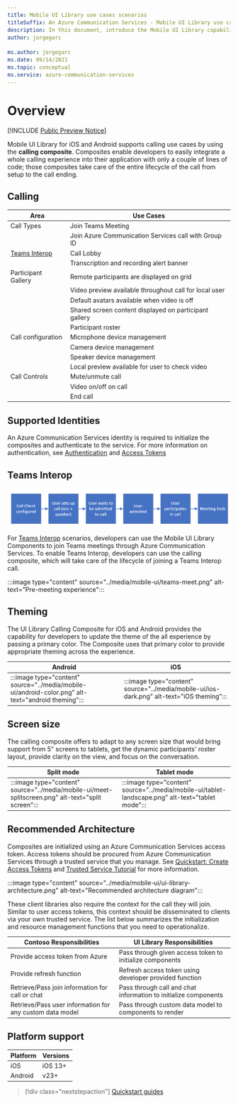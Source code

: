```yaml
---
title: Mobile UI Library use cases scenarios
titleSuffix: An Azure Communication Services - Mobile UI Library use cases scenarios
description: In this document, introduce the Mobile UI Library capabilities and how is going to work in your applications
author: jorgegarc

ms.author: jorgegarc
ms.date: 09/14/2021
ms.topic: conceptual
ms.service: azure-communication-services
---
```


# Overview

[!INCLUDE [Public Preview Notice](../../includes/public-preview-include.md)]

Mobile UI Library for iOS and Android supports calling use cases by using the **calling composite**.
Composites enable developers to easily integrate a whole calling experience into their application with only a couple of lines of code; those composites take care of the entire lifecycle of the call from setup to the call ending.

## Calling

| Area                                                                                            | Use Cases                                              |
| ----------------------------------------------------------------------------------------------- | ------------------------------------------------------ |
| Call Types                                                                                      | Join Teams Meeting                                     |
|                                                                                                 | Join Azure Communication Services call with Group ID   |
| [Teams Interop](../../concepts/teams-interop.md) | Call Lobby                                             |
|                                                                                                 | Transcription and recording alert banner               |
| Participant Gallery                                                                             | Remote participants are displayed on grid              |
|                                                                                                 | Video preview available throughout call for local user |
|                                                                                                 | Default avatars available when video is off            |
|                                                                                                 | Shared screen content displayed on participant gallery |
|                                                                                     | Participant roster                                     |
| Call configuration                                                                              | Microphone device management                           |
|                                                                                                 | Camera device management                               |
|                                                                                                 | Speaker device management                              |
|                                                                                                 | Local preview available for user to check video        |
| Call Controls                                                                                   | Mute/unmute call                                       |
|                                                                                                 | Video on/off on call                                   |
|                                                                                                 | End call                                               |

## Supported Identities

An Azure Communication Services identity is required to initialize the composites and authenticate to the service.
For more information on authentication, see [Authentication](../authentication.md) and [Access Tokens](../../quickstarts/access-tokens.md)

## Teams Interop

![Teams Interop pattern for calling and chat](../media/mobile-ui/teams-interop-diagram.png)

For [Teams Interop](../teams-interop.md) scenarios, developers can use the Mobile UI Library Components to join Teams meetings through Azure Communication Services.
To enable Teams Interop, developers can use the calling composite, which will take care of the lifecycle of joining a Teams Interop call.

:::image type="content" source="../media/mobile-ui/teams-meet.png" alt-text="Pre-meeting experience":::

## Theming

The UI Library Calling Composite for iOS and Android provides the capability for developers to update the theme of the all experience by passing a primary color. The Composite uses that primary color to provide appropriate theming across the experience.

| Android                            | iOS                                     |
| -------------------------------------------------------- | --------------------------------------------------------------- |
| :::image type="content" source="../media/mobile-ui/android-color.png" alt-text="android theming"::: | :::image type="content" source="../media/mobile-ui/ios-dark.png" alt-text="iOS theming":::  |


## Screen size

The calling composite offers to adapt to any screen size that would bring support from 5" screens to tablets, get the dynamic participants' roster layout, provide clarity on the view, and focus on the conversation.

|Split mode | Tablet mode|
|---------|---------|
| :::image type="content" source="../media/mobile-ui/meet-splitscreen.png" alt-text="split screen"::: |  :::image type="content" source="../media/mobile-ui/tablet-landscape.png" alt-text="tablet mode"::: |


## Recommended Architecture

Composites are initialized using an Azure Communication Services access token. Access tokens should be procured from Azure Communication Services through a
trusted service that you manage. See [Quickstart: Create Access Tokens](../../quickstarts/access-tokens.md) and [Trusted Service Tutorial](../../tutorials/trusted-service-tutorial.md) for more information.

:::image type="content" source="../media/mobile-ui/ui-library-architecture.png" alt-text="Recommended architecture diagram":::

These client libraries also require the context for the call they will join. Similar to user access tokens, this context should be disseminated to clients via your own trusted service. The list below summarizes the initialization and resource management functions that you need to operationalize.

| Contoso Responsibilities                                 | UI Library Responsibilities                                     |
| -------------------------------------------------------- | --------------------------------------------------------------- |
| Provide access token from Azure                          | Pass through given access token to initialize components        |
| Provide refresh function                                 | Refresh access token using developer provided function          |
| Retrieve/Pass join information for call or chat          | Pass through call and chat information to initialize components |
| Retrieve/Pass user information for any custom data model | Pass through custom data model to components to render          |

## Platform support

|Platform | Versions|
|---------|---------|
| iOS     | iOS 13+ |
| Android | v23+    |


> [!div class="nextstepaction"]
> [Quickstart guides](../../quickstarts/ui-library/get-started-call.md)